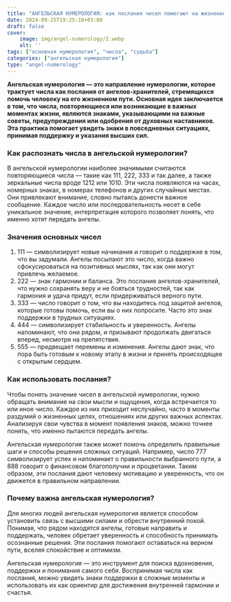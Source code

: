 ```yaml
---
title: "АНГЕЛЬСКАЯ НУМЕРОЛОГИЯ: как послания чисел помогают на жизненном пути"
date: 2024-09-25T19:25:18+03:00
draft: false
cover:
    image: img/angel-numerology/2.webp
    alt: ''
tags: ["основная нумерология", "числа", "судьба"]
categories: ["ангельская нумерология"]
type: "angel-numerology"
---
```



**Ангельская нумерология — это направление нумерологии, которое трактует числа как послания от ангелов-хранителей, стремящихся помочь человеку на его жизненном пути. Основная идея заключается в том, что числа, повторяющиеся или возникающие в важных моментах жизни, являются знаками, указывающими на важные советы, предупреждения или одобрения от духовных наставников. Эта практика помогает увидеть знаки в повседневных ситуациях, принимая поддержку и указания высших сил.**

### Как распознать числа в ангельской нумерологии?

В ангельской нумерологии наиболее значимыми считаются повторяющиеся числа — такие как 111, 222, 333 и так далее, а также зеркальные числа вроде 1212 или 1010. Эти числа появляются на часах, номерных знаках, в номерах телефонов и других случайных местах. Они привлекают внимание, словно пытаясь донести важное сообщение. Каждое число или последовательность несет в себе уникальное значение, интерпретация которого позволяет понять, что именно хотят передать ангелы.

### Значения основных чисел
1.	111 — символизирует новые начинания и говорит о поддержке в том, что вы задумали. Ангелы посылают это число, когда важно сфокусироваться на позитивных мыслях, так как они могут привлечь желаемое.
2.	222 — знак гармонии и баланса. Это послание ангелов-хранителей, что нужно сохранять веру и не бояться трудностей, так как гармония и удача придут, если придерживаться верного пути.
3.	333 — число говорит о том, что вы находитесь под защитой ангелов, которые готовы помочь, если вы о них попросите. Часто это знак поддержки в трудных ситуациях.
4.	444 — символизирует стабильность и уверенность. Ангелы напоминают, что они рядом, и призывают продолжать двигаться вперед, несмотря на препятствия.
5.	555 — предвещает перемены и изменения. Ангелы дают знак, что пора быть готовым к новому этапу в жизни и принять происходящее с открытым сердцем.

### Как использовать послания?

Чтобы понять значение чисел в ангельской нумерологии, нужно обращать внимание на свои мысли и ощущения, когда встречается то или иное число. Каждое из них приходит неслучайно, часто в моменты раздумий о жизненных целях, отношениях или других важных аспектах. Анализируя свои чувства в момент появления знаков, можно точнее понять, что именно пытаются передать ангелы.

Ангельская нумерология также может помочь определить правильные шаги и способы решения сложных ситуаций. Например, число 777 символизирует успех и напоминает о правильности выбранного пути, а 888 говорит о финансовом благополучии и процветании. Таким образом, эти послания дают человеку мотивацию и уверенность, что он движется в правильном направлении.

### Почему важна ангельская нумерология?

Для многих людей ангельская нумерология является способом установить связь с высшими силами и обрести внутренний покой. Понимая, что рядом находятся ангелы, готовые направить и поддержать, человек обретает уверенность и способность принимать осознанные решения. Эти послания помогают оставаться на верном пути, вселяя спокойствие и оптимизм.

Ангельская нумерология — это инструмент для поиска вдохновения, поддержки и понимания самого себя. Воспринимая числа как послания, можно увидеть знаки поддержки в сложные моменты и использовать их как ориентир для достижения внутренней гармонии и счастья.
